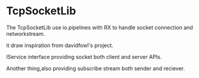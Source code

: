 # TcpSocketLib
The TcpSocketLib use io.pipelines with RX to handle socket connection and networkstream.

it draw inspiration from davidfowl's project.

IService interface providing socket both client and server APIs. 

Another thing,also providing subscribe stream both sender and reciever.
